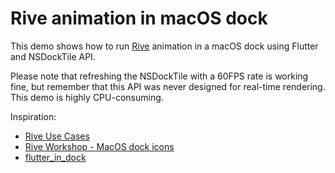 # Rive animation in macOS dock

This demo shows how to run [Rive](rive.app) animation in a macOS dock using Flutter and NSDockTile API.

Please note that refreshing the NSDockTile with a 60FPS rate is working fine, but remember that this API was never designed for real-time rendering. This demo is highly CPU-consuming.

Inspiration:
- [Rive Use Cases](https://rive.app/use-cases#:~:text=macOS%20dock%20icons,with%20animated%20graphics.)
- [Rive Workshop - MacOS dock icons](https://www.youtube.com/watch?v=G9eMwIJ6ZlA)
- [flutter_in_dock](https://github.com/ueman/flutter_in_dock)